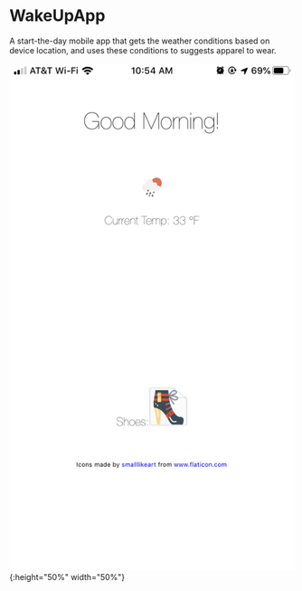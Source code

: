 # WakeUpApp

A start-the-day mobile app that gets the weather conditions based on device location, and uses these conditions to suggests apparel to wear.

![Screenshot of App](https://github.com/nevette-bailey/WakeUpApp/blob/master/IMG_1449.PNG){:height="50%" width="50%"}
